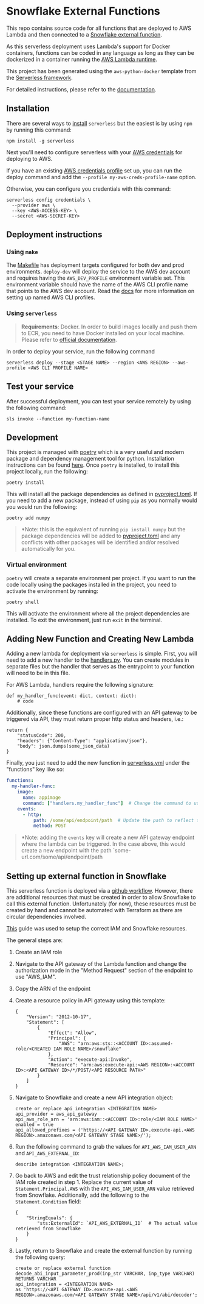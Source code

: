# Snowflake External Functions

This repo contains source code for all functions that are deployed to AWS Lambda and then connected to a [Snowflake external function](https://docs.snowflake.com/en/sql-reference/external-functions-introduction.html).

As this serverless deployment uses Lambda's support for Docker containers, functions can be coded in any language as long as they can be dockerized in a container running the [AWS Lambda runtime](https://docs.aws.amazon.com/lambda/latest/dg/images-create.html).

This project has been generated using the `aws-python-docker` template from the [Serverless framework](https://www.serverless.com/).

For detailed instructions, please refer to the [documentation](https://www.serverless.com/framework/docs/providers/aws/).

## Installation

There are several ways to [install](https://www.serverless.com/framework/docs/getting-started) `serverless` but the easiest is by using `npm` by running this command:

```{bash}
npm install -g serverless
```

Next you'll need to configure serverless with your [AWS credentials](https://www.serverless.com/framework/docs/providers/aws/guide/credentials/) for deploying to AWS.

If you have an existing [AWS credentials profile](https://docs.aws.amazon.com/cli/latest/userguide/cli-configure-profiles.html) set up, you can run the deploy command and add the `--profile my-aws-creds-profile-name` option.

Otherwise, you can configure you credentials with this command:

```{bash}
serverless config credentials \
  --provider aws \
  --key <AWS-ACCESS-KEY> \
  --secret <AWS-SECRET-KEY>
```

## Deployment instructions

### Using `make`

The [Makefile](./Makefile) has deployment targets configured for both dev and prod environments. `deploy-dev` will deploy the service to the AWS dev account and requires having the `AWS_DEV_PROFILE` environment variable set. This environment variable should have the name of the AWS CLI profile name that points to the AWS dev account. Read the [docs](https://docs.aws.amazon.com/cli/latest/userguide/cli-configure-profiles.html) for more information on setting up named AWS CLI profiles.

### Using `serverless`

> **Requirements**: Docker. In order to build images locally and push them to ECR, you need to have Docker installed on your local machine. Please refer to [official documentation](https://docs.docker.com/get-docker/).

In order to deploy your service, run the following command

```{bash}
serverless deploy --stage <STAGE NAME> --region <AWS REGION> --aws-profile <AWS CLI PROFILE NAME>
```

## Test your service

After successful deployment, you can test your service remotely by using the following command:

```{bash}
sls invoke --function my-function-name
```

## Development

This project is managed with [poetry](https://python-poetry.org/) which is a very useful and modern package and dependency management tool for python. Installation instructions can be found [here](https://python-poetry.org/docs/#installation). Once `poetry` is installed, to install this project locally, run the following:

```{shell}
poetry install
```

This will install all the package dependencies as defined in [pyproject.toml](./pyproject.toml). If you need to add a new package, instead of using `pip` as you normally would you would run the following:

```{shell}
poetry add numpy
```

> *Note: this is the equivalent of running `pip install numpy` but the package dependencies will be added to [pyproject.toml](./pyproject.toml) and any conflicts with other packages will be identified and/or resolved automatically for you.

### Virtual environment

`poetry` will create a separate environment per project. If you want to run the code locally using the packages installed in the project, you need to activate the environment by running:

```{shell}
poetry shell
```

This will activate the environment where all the project dependencies are installed. To exit the environment, just run `exit` in the terminal.

## Adding New Function and Creating New Lambda

Adding a new lambda for deployment via `serverless` is simple. First, you will need to add a new handler to the [handlers.py](./src/handlers.py). You can create modules in separate files but the handler that serves as the entrypoint to your function will need to be in this file.

For AWS Lambda, handlers require the following signature:

```{python}
def my_handler_func(event: dict, context: dict):
    # code
```

Additionally, since these functions are configured with an API gateway to be triggered via API, they must return proper http status and headers, i.e.:

```{python}
return {
    "statusCode": 200,
    "headers": {"Content-Type": "application/json"},
    "body": json.dumps(some_json_data)
}
```

Finally, you just need to add the new function in [serverless.yml](./serverless.yml) under the "functions" key like so:

```yaml
functions:
  my-handler-func:
    image:
      name: appimage
      command: ["handlers.my_handler_func"]  # Change the command to use the name of the handler defined in handlers.py
    events:
      - http:
          path: /some/api/endpoint/path  # Update the path to reflect the correct protocol and metric being used
          method: POST
```

> *Note: adding the `events` key will create a new API gateway endpoint where the lambda can be triggered. In the case above, this would create a new endpoint with the path `some-url.com/some/api/endpoint/path

## Setting up external function in Snowflake

This serverless function is deployed via a [github workflow](.github/workflows/deploy.yml). However, there are additional resources that must be created in order to allow Snowflake to call this external function. Unfortunately (for now), these resources must be created by hand and cannot be automated with Terraform as there are circular dependencies involved.

[This](https://data.solita.fi/snowflake-external-functions-tutorial-for-aws-lambda/) guide was used to setup the correct IAM and Snowflake resources.

The general steps are:

1. Create an IAM role
2. Navigate to the API gateway of the Lambda function and change the authorization mode in the "Method Request" section of the endpoint to use "AWS_IAM".
3. Copy the ARN of the endpoint
4. Create a resource policy in API gateway using this template:

    ```{json}
    {
        "Version": "2012-10-17",
        "Statement": [
            {
                "Effect": "Allow",
                "Principal": {
                    "AWS": "arn:aws:sts::<ACCOUNT ID>:assumed-role/<CREATED IAM ROLE NAME>/snowflake"
                },
                "Action": "execute-api:Invoke",
                "Resource": "arn:aws:execute-api:<AWS REGION>:<ACCOUNT ID>:<API GATEWAY ID>/*/POST/<API RESOURCE PATH>"
            }
        ]
    }
    ```

5. Navigate to Snowflake and create a new API integration object:

    ```{sql}
    create or replace api integration <INTEGRATION NAME>
    api_provider = aws_api_gateway
    api_aws_role_arn = 'arn:aws:iam::<ACCOUNT ID>:role/<IAM ROLE NAME>'
    enabled = true
    api_allowed_prefixes = ('https://<API GATEWAY ID>.execute-api.<AWS REGION>.amazonaws.com/<API GATEWAY STAGE NAME>/');
    ```

6. Run the following command to grab the values for `API_AWS_IAM_USER_ARN` and `API_AWS_EXTERNAL_ID`:

    ```{sql}
    describe integration <INTEGRATION NAME>;
    ```

7. Go back to AWS and edit the trust relationship policy document of the IAM role created in step 1. Replace the current value of `Statement.Principal.AWS` with the `API_AWS_IAM_USER_ARN` value retrieved from Snowflake. Additionally, add the following to the `Statement.Condition` field:

    ```{json}
    {
        "StringEquals": {
            "sts:ExternalId": `API_AWS_EXTERNAL_ID`  # The actual value retrieved from Snowflake
        }
    }
    ```

8. Lastly, return to Snowflake and create the external function by running the following query:

    ```{sql}
    create or replace external function decode_abi_input_parameter_prod(inp_str VARCHAR, inp_type VARCHAR)
    RETURNS VARCHAR
    api_integration = <INTEGRATION NAME>
    as 'https://<API GATEWAY ID>.execute-api.<AWS REGION>.amazonaws.com/<API GATEWAY STAGE NAME>/api/v1/abi/decoder';
    ```
